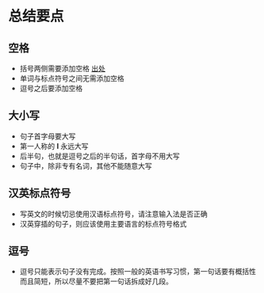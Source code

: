 # 总结要点

## 空格

- 括号两侧需要添加空格 [出处](https://english.stackexchange.com/questions/241408/do-parentheses-need-spaces-either-side)
- 单词与标点符号之间无需添加空格
- 逗号之后要添加空格
      
## 大小写

- 句子首字母要大写
- 第一人称的 **I** 永远大写
- 后半句，也就是逗号之后的半句话，首字母不用大写
- 句子中，除非专有名词，其他不能随意大写

## 汉英标点符号

- 写英文的时候切忌使用汉语标点符号，请注意输入法是否正确
- 汉英穿插的句子，则应该使用主要语言的标点符号格式

## 逗号

- 逗号只能表示句子没有完成。按照一般的英语书写习惯，第一句话要有概括性而且简短，所以尽量不要把第一句话拆成好几段。

   
